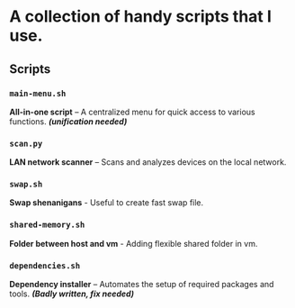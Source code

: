 # A collection of handy scripts that I use.

## Scripts

### `main-menu.sh`
**All-in-one script** – A centralized menu for quick access to various functions. ***(unification needed)***

### `scan.py`
**LAN network scanner** – Scans and analyzes devices on the local network.

### `swap.sh`
**Swap shenanigans** - Useful to create fast swap file.

### `shared-memory.sh`
**Folder between host and vm** - Adding flexible shared folder in vm.

### `dependencies.sh`
**Dependency installer** – Automates the setup of required packages and tools. ***(Badly written, fix needed)***
